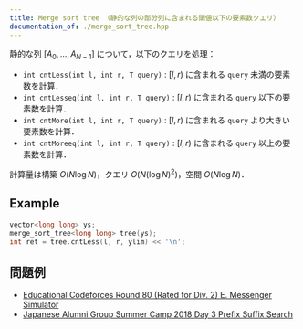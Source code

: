 ```yaml
---
title: Merge sort tree （静的な列の部分列に含まれる閾値以下の要素数クエリ）
documentation_of: ./merge_sort_tree.hpp
---
```


静的な列 $[A_0, \dots, A_{N - 1}]$ について，以下のクエリを処理：


- `int cntLess(int l, int r, T query)` : $[l, r)$ に含まれる `query` 未満の要素数を計算．
- `int cntLesseq(int l, int r, T query)` : $[l, r)$ に含まれる `query` 以下の要素数を計算．
- `int cntMore(int l, int r, T query)` : $[l, r)$ に含まれる `query` より大きい要素数を計算．
- `int cntMoreeq(int l, int r, T query)` : $[l, r)$ に含まれる `query` 以上の要素数を計算．

計算量は構築 $O(N \log N)$，クエリ $O(N (\log N)^2)$，空間 $O(N \log N)$．

## Example

```cpp
vector<long long> ys;
merge_sort_tree<long long> tree(ys);
int ret = tree.cntLess(l, r, ylim) << '\n';
```

## 問題例

- [Educational Codeforces Round 80 (Rated for Div. 2) E. Messenger Simulator](https://codeforces.com/contest/1288/problem/E)
- [Japanese Alumni Group Summer Camp 2018 Day 3 Prefix Suffix Search](https://judge.u-aizu.ac.jp/onlinejudge/description.jsp?id=2907)
